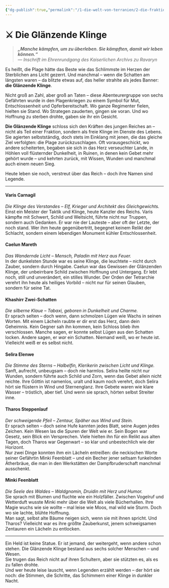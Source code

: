 ```yaml
---
{"dg-publish":true,"permalink":"/1-die-welt-von-terranien/2-die-fraktionen/2-kleinere-gruppierungen/glaenzende-klinge/"}
---
```


# ⚔️ **Die Glänzende Klinge**

> **_„Manche kämpfen, um zu überleben. Sie kämpften, damit wir leben können.“_**  
> *— Inschrift im Ehrenrundgang des Kaiserlichen Archivs zu Ravaryn*

Es heißt, die Plage hätte das Beste wie das Schlimmste im Herzen der Sterblichen ans Licht gezerrt. Und manchmal – wenn die Schatten am längsten waren – da blitzte etwas auf, das heller strahlte als jedes Banner: **die Glänzende Klinge**.

Nicht groß an Zahl, aber groß an Taten – diese Abenteurergruppe von sechs Gefährten wurde in den Plagenkriegen zu einem Symbol für Mut, Entschlossenheit und Opferbereitschaft. Wo ganze Regimenter fielen, hielten sie Stand. Wo Strategen zauderten, gingen sie voran. Und wo Hoffnung zu sterben drohte, gaben sie ihr ein Gesicht.

**Die Glänzende Klinge** schloss sich den Kräften des jungen Reiches an – nicht als Teil einer Fraktion, sondern als freie Klinge im Dienste des Lebens. Sie agierten selbstständig, doch stets im Einklang mit jenen, die das gleiche Ziel verfolgten: die Plage zurückzuschlagen. Oft vorausgeschickt, wo andere scheiterten, begaben sie sich in das Herz verseuchter Lande, in Höhlen voll flüsternder Dunkelheit, in Ruinen, in denen kein Gebet mehr gehört wurde – und kehrten zurück, mit Wissen, Wunden und manchmal auch einem neuen Sieg.

Heute leben sie noch, verstreut über das Reich – doch ihre Namen sind Legende.

---

#### Varis Carnagil  
_Die Klinge des Verstandes – Elf, Krieger und Architekt des Gleichgewichts._  
Einst ein Meister der Taktik und Klinge, heute Kanzler des Reichs. Varis kämpfte mit Schwert, Schild und Weitsicht, führte nicht nur Truppen, sondern auch Gedanken. Er war nie der Lauteste – aber oft der Letzte, der noch stand. Wer ihm heute gegenübertritt, begegnet keinem Relikt der Schlacht, sondern einem lebendigen Monument kühler Entschlossenheit.

#### Caelun Mareth  
_Das Wandernde Licht – Mensch, Paladin mit Herz aus Feuer._  
In der dunkelsten Stunde war es seine Klinge, die leuchtete – nicht durch Zauber, sondern durch Hingabe. Caelun war das Gewissen der Glänzenden Klinge, der unbeirrbare Schild zwischen Hoffnung und Untergang. Er lebt noch, still und unverändert, ein stilles Wunder. Der Orden der Tetrarchie verehrt ihn heute als heiliges Vorbild – nicht nur für seinen Glauben, sondern für seine Tat.

#### Khashirr Zwei-Schatten  
_Die silberne Klaue – Tabaxi, geboren in Dunkelheit und Charme._  
Er sprach selten – doch wenn, dann schmolzen Lügen wie Wachs in seinen Worten. Mit einem Lächeln raubte er dir erst das Herz, dann dein Geheimnis. Kein Gegner sah ihn kommen, kein Schloss blieb ihm verschlossen. Manche sagen, er konnte selbst Lügen aus den Schatten locken. Andere sagen, er _war_ ein Schatten. Niemand weiß, wo er heute ist. Vielleicht weiß er es selbst nicht.

#### Selira Elenwe
_Die Stimme des Sterns – Halbelfin, Klerikerin zwischen Licht und Klinge._  
Sanft, aufrecht, unbeugsam – doch nie harmlos. Selira heilte nicht nur Wunden, sondern führte auch Schild und Zorn, wenn das Gebet allein nicht reichte. Ihre Göttin ist namenlos, uralt und kaum noch verehrt, doch Selira hört sie flüstern in Wind und Sternenglanz. Ihre Gebete waren wie klare Wasser – tröstlich, aber tief. Und wenn sie sprach, hörten selbst Streiter inne.

#### Tharos Steppenlauf  
_Der schweigende Pfeil – Zentaur, Späher aus Wind und Stein._  
Er sprach selten – doch seine Hufe kannten jedes Blatt, seine Augen jedes Zeichen. Kein Wesen las die Spuren der Welt wie er. Sein Bogen war Gesetz, sein Blick ein Versprechen. Viele hielten ihn für ein Relikt aus alten Tagen, doch Tharos war Gegenwart – so klar und unbestechlich wie der Horizont.  
Nur zwei Dinge konnten ihm ein Lächeln entreißen: die neckischen Worte seiner Gefährtin Minki Feenblatt – und ein Becher jener seltsam funkelnden Ätherbräue, die man in den Werkstätten der Dampfbruderschaft manchmal ausschenkt.


#### Minki Feenblatt  
_Die Seele des Waldes – Waldgnomin, Druidin mit Herz und Humor._  
Sie sprach mit Blumen und fluchte wie ein Holzfäller. Zwischen Vogelruf und Wetterduft wusste Minki mehr über die Welt als viele Bücherhallen. Ihre Magie wuchs wie sie wollte – mal leise wie Moos, mal wild wie Sturm. Doch wo sie lachte, blühte Hoffnung.  
Man sagt, selbst alte Bäume neigen sich, wenn sie mit ihnen spricht. Und Tharos? Vielleicht war es ihre größte Zauberkunst, jenem schweigsamen Zentauren ein Lächeln zu entlocken.

---

Ein Held ist keine Statue. Er ist jemand, der weitergeht, wenn andere schon stehen. Die Glänzende Klinge bestand aus sechs solcher Menschen – und Wesen.  
Sie trugen das Reich nicht auf ihren Schultern, aber sie stützten es, als es zu fallen drohte.  
Und wer heute leise lauscht, wenn Legenden erzählt werden – der hört sie noch: die Stimmen, die Schritte, das Schimmern einer Klinge in dunkler Nacht.